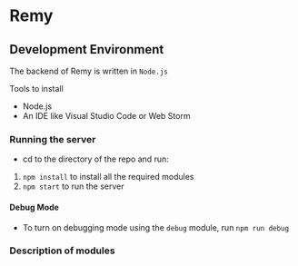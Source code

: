 # Remy

## Development Environment

The backend of Remy is written in `Node.js`

Tools to install
* Node.js
* An IDE like Visual Studio Code or Web Storm

### Running the server
* cd to the directory of the repo and run:
1. `npm install` to install all the required modules
2. `npm start` to run the server

#### Debug Mode
* To turn on debugging mode using the `debug` module, run `npm run debug`

### Description of modules
